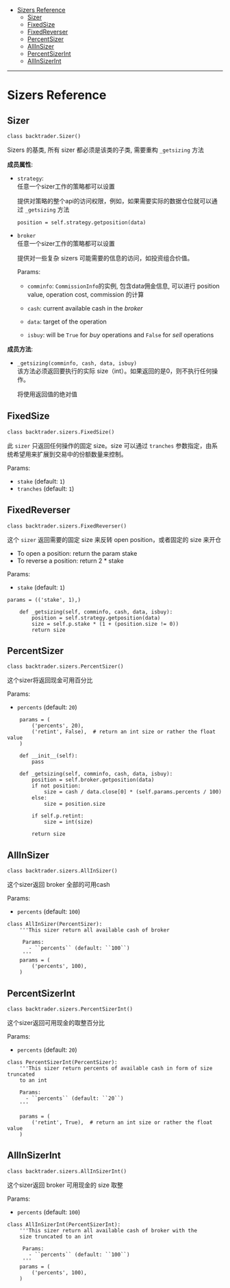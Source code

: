 - [Sizers Reference](#sizers-reference)
  - [Sizer](#sizer)
  - [FixedSize](#fixedsize)
  - [FixedReverser](#fixedreverser)
  - [PercentSizer](#percentsizer)
  - [AllInSizer](#allinsizer)
  - [PercentSizerInt](#percentsizerint)
  - [AllInSizerInt](#allinsizerint)

------------------------------------------------
# Sizers Reference
## Sizer
```
class backtrader.Sizer()
```
Sizers 的基类, 所有 sizer 都必须是该类的子类, 需要重构 `_getsizing` 方法

**成员属性**:
* `strategy`:     
    任意一个sizer工作的策略都可以设置
    
    提供对策略的整个api的访问权限，例如，如果需要实际的数据仓位就可以通过 `_getsizing` 方法
    ```
    position = self.strategy.getposition(data)
    ```
* `broker`      
    任意一个sizer工作的策略都可以设置

    提供对一些复杂 sizers 可能需要的信息的访问，如投资组合价值。

    Params:     
    * `comminfo`: `CommissionInfo`的实例, 包含data佣金信息, 可以进行 position value, operation cost, commission 的计算

    * `cash`: current available cash in the *broker*

    * `data`: target of the operation

    * `isbuy`: will be `True` for *buy* operations and `False` for *sell* operations

**成员方法**:
* `_getsizing(comminfo, cash, data, isbuy)`     
    该方法必须返回要执行的实际 size（int）。如果返回的是0，则不执行任何操作。

    将使用返回值的绝对值

## FixedSize
```
class backtrader.sizers.FixedSize()
```
此 `sizer` 只返回任何操作的固定 size。size 可以通过 `tranches` 参数指定，由系统希望用来扩展到交易中的份额数量来控制。

Params:
* `stake` (default: `1`)
* `tranches` (default: `1`)

## FixedReverser
```
class backtrader.sizers.FixedReverser()
```
这个 `sizer` 返回需要的固定 size 来反转 open position，或者固定的 size 来开仓

* To open a position: return the param stake
* To reverse a position: return 2 * stake

Params:
* `stake` (default: `1`)
```
params = (('stake', 1),)
 
    def _getsizing(self, comminfo, cash, data, isbuy):
        position = self.strategy.getposition(data)
        size = self.p.stake * (1 + (position.size != 0))
        return size
```

## PercentSizer
```
class backtrader.sizers.PercentSizer()
```
这个sizer将返回现金可用百分比

Params:
* `percents` (default: `20`)
```
    params = (
        ('percents', 20),
        ('retint', False),  # return an int size or rather the float value
    )
    
    def __init__(self):
        pass
    
    def _getsizing(self, comminfo, cash, data, isbuy):
        position = self.broker.getposition(data)
        if not position:
            size = cash / data.close[0] * (self.params.percents / 100)
        else:
            size = position.size
    
        if self.p.retint:
            size = int(size)
    
        return size
```

## AllInSizer
```
class backtrader.sizers.AllInSizer()
```
这个sizer返回 broker 全部的可用cash

Params:
* `percents` (default: `100`)
```
class AllInSizer(PercentSizer):
    '''This sizer return all available cash of broker
 
     Params:
       - ``percents`` (default: ``100``)
     '''
    params = (
        ('percents', 100),
    )
```

## PercentSizerInt
```
class backtrader.sizers.PercentSizerInt()
```
这个sizer返回可用现金的取整百分比

Params:
* `percents` (default: `20`)
```
class PercentSizerInt(PercentSizer):
    '''This sizer return percents of available cash in form of size truncated
    to an int
 
    Params:
      - ``percents`` (default: ``20``)
    '''
 
    params = (
        ('retint', True),  # return an int size or rather the float value
    )
```

## AllInSizerInt
```
class backtrader.sizers.AllInSizerInt()
```
这个sizer返回 broker 可用现金的 size 取整

Params:

* `percents` (default: `100`)
```
class AllInSizerInt(PercentSizerInt):
    '''This sizer return all available cash of broker with the
    size truncated to an int
 
     Params:
       - ``percents`` (default: ``100``)
     '''
    params = (
        ('percents', 100),
    )
```